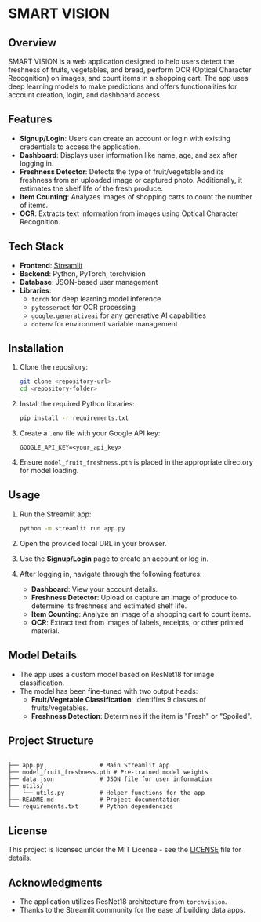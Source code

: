# SMART VISION

## Overview
SMART VISION is a web application designed to help users detect the freshness of fruits, vegetables, and bread, perform OCR (Optical Character Recognition) on images, and count items in a shopping cart. The app uses deep learning models to make predictions and offers functionalities for account creation, login, and dashboard access.

## Features
- **Signup/Login**: Users can create an account or login with existing credentials to access the application.
- **Dashboard**: Displays user information like name, age, and sex after logging in.
- **Freshness Detector**: Detects the type of fruit/vegetable and its freshness from an uploaded image or captured photo. Additionally, it estimates the shelf life of the fresh produce.
- **Item Counting**: Analyzes images of shopping carts to count the number of items.
- **OCR**: Extracts text information from images using Optical Character Recognition.

## Tech Stack
- **Frontend**: [Streamlit](https://streamlit.io/)
- **Backend**: Python, PyTorch, torchvision
- **Database**: JSON-based user management
- **Libraries**: 
  - `torch` for deep learning model inference
  - `pytesseract` for OCR processing
  - `google.generativeai` for any generative AI capabilities
  - `dotenv` for environment variable management

## Installation

1. Clone the repository:
   ```bash
   git clone <repository-url>
   cd <repository-folder>
   ```

2. Install the required Python libraries:
   ```bash
   pip install -r requirements.txt
   ```

3. Create a `.env` file with your Google API key:
   ```
   GOOGLE_API_KEY=<your_api_key>
   ```

4. Ensure `model_fruit_freshness.pth` is placed in the appropriate directory for model loading.

## Usage

1. Run the Streamlit app:
   ```bash
   python -m streamlit run app.py
   ```

2. Open the provided local URL in your browser.

3. Use the **Signup/Login** page to create an account or log in.

4. After logging in, navigate through the following features:
   - **Dashboard**: View your account details.
   - **Freshness Detector**: Upload or capture an image of produce to determine its freshness and estimated shelf life.
   - **Item Counting**: Analyze an image of a shopping cart to count items.
   - **OCR**: Extract text from images of labels, receipts, or other printed material.

## Model Details

- The app uses a custom model based on ResNet18 for image classification.
- The model has been fine-tuned with two output heads:
  - **Fruit/Vegetable Classification**: Identifies 9 classes of fruits/vegetables.
  - **Freshness Detection**: Determines if the item is "Fresh" or "Spoiled".

## Project Structure
```
.
├── app.py                # Main Streamlit app
├── model_fruit_freshness.pth # Pre-trained model weights
├── data.json             # JSON file for user information
├── utils/
│   └── utils.py          # Helper functions for the app
├── README.md             # Project documentation
└── requirements.txt      # Python dependencies
```

## License
This project is licensed under the MIT License - see the [LICENSE](LICENSE) file for details.

## Acknowledgments
- The application utilizes ResNet18 architecture from `torchvision`.
- Thanks to the Streamlit community for the ease of building data apps.


